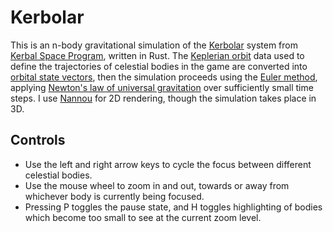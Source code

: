 # Kerbolar

This is an n-body gravitational simulation of the [Kerbolar](https://wiki.kerbalspaceprogram.com/wiki/Kerbol) system from [Kerbal Space Program](https://www.kerbalspaceprogram.com/), written in Rust.
The [Keplerian orbit](https://en.wikipedia.org/wiki/Kepler_orbit) data used to define the trajectories of celestial bodies in the game are converted into [orbital state vectors](https://en.wikipedia.org/wiki/Orbital_state_vectors), then the simulation proceeds using the [Euler method](https://en.wikipedia.org/wiki/Euler_method), applying [Newton's law of universal gravitation](https://en.wikipedia.org/wiki/Newton%27s_law_of_universal_gravitation) over sufficiently small time steps.
I use [Nannou](https://nannou.cc/) for 2D rendering, though the simulation takes place in 3D.

## Controls

* Use the left and right arrow keys to cycle the focus between different celestial bodies.
* Use the mouse wheel to zoom in and out, towards or away from whichever body is currently being focused.
* Pressing P toggles the pause state, and H toggles highlighting of bodies which become too small to see at the current zoom level.
